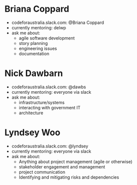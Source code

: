 <!--
# Steven McPhillips

- codeforaustralia.slack.com: @mcsteven
- currently mentoring: everyone via slack
- [previously](../archives/README.md) mentored: DSCV (2017)
- ask me about:
  - agile software development
  - planning
  - managing stakeholder expectation
  - making decisions

-->

# Briana Coppard

- codeforaustralia.slack.com: @Briana Coppard
- currently mentoring: delwp
- ask me about:
  - agile software development
  - story planning
  - engineering issues
  - documentation

# Nick Dawbarn

- codeforaustralia.slack.com: @dawbs
- currently mentoring: everyone via slack
- ask me about:
  - infrastructure/systems
  - interacting with government IT
  - architecture

# Lyndsey Woo

- codeforaustralia.slack.com: @lyndsey
- currently mentoring: everyone via slack
- ask me about:
  - Anything about project management (agile or otherwise)
  - stakeholder engagement and management
  - project communication
  - Identifying and mitigating risks and dependencies
